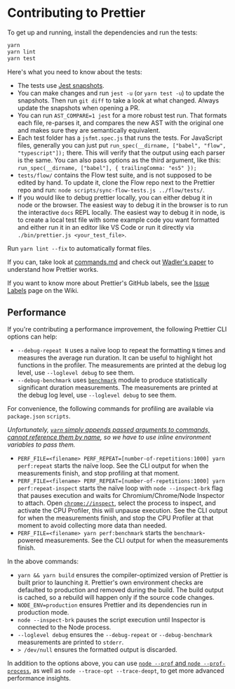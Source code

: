 # Contributing to Prettier

To get up and running, install the dependencies and run the tests:

```bash
yarn
yarn lint
yarn test
```

Here's what you need to know about the tests:

- The tests use [Jest snapshots](https://facebook.github.io/jest/docs/en/snapshot-testing.html).
- You can make changes and run `jest -u` (or `yarn test -u`) to update the snapshots. Then run `git diff` to take a look at what changed. Always update the snapshots when opening a PR.
- You can run `AST_COMPARE=1 jest` for a more robust test run. That formats each file, re-parses it, and compares the new AST with the original one and makes sure they are semantically equivalent.
- Each test folder has a `jsfmt.spec.js` that runs the tests. For JavaScript files, generally you can just put `run_spec(__dirname, ["babel", "flow", "typescript"]);` there. This will verify that the output using each parser is the same. You can also pass options as the third argument, like this: `run_spec(__dirname, ["babel"], { trailingComma: "es5" });`
- `tests/flow/` contains the Flow test suite, and is not supposed to be edited by hand. To update it, clone the Flow repo next to the Prettier repo and run: `node scripts/sync-flow-tests.js ../flow/tests/`.
- If you would like to debug prettier locally, you can either debug it in node or the browser. The easiest way to debug it in the browser is to run the interactive `docs` REPL locally. The easiest way to debug it in node, is to create a local test file with some example code you want formatted and either run it in an editor like VS Code or run it directly via `./bin/prettier.js <your_test_file>`.

Run `yarn lint --fix` to automatically format files.

If you can, take look at [commands.md](commands.md) and check out [Wadler's paper](http://homepages.inf.ed.ac.uk/wadler/papers/prettier/prettier.pdf) to understand how Prettier works.

If you want to know more about Prettier's GitHub labels, see the [Issue Labels](https://github.com/prettier/prettier/wiki/Issue-Labels) page on the Wiki.

## Performance

If you're contributing a performance improvement, the following Prettier CLI options can help:

- `--debug-repeat N` uses a naïve loop to repeat the formatting `N` times and measures the average run duration. It can be useful to highlight hot functions in the profiler. The measurements are printed at the debug log level, use `--loglevel debug` to see them.
- `--debug-benchmark` uses [`benchmark`](https://npm.im/benchmark) module to produce statistically significant duration measurements. The measurements are printed at the debug log level, use `--loglevel debug` to see them.

For convenience, the following commands for profiling are available via `package.json` `scripts`.

_Unfortunately, [`yarn` simply appends passed arguments to commands, cannot reference them by name](https://github.com/yarnpkg/yarn/issues/5207), so we have to use inline environment variables to pass them._

- `PERF_FILE=<filename> PERF_REPEAT=[number-of-repetitions:1000] yarn perf:repeat` starts the naïve loop. See the CLI output for when the measurements finish, and stop profiling at that moment.
- `PERF_FILE=<filename> PERF_REPEAT=[number-of-repetitions:1000] yarn perf:repeat-inspect` starts the naïve loop with `node --inspect-brk` flag that pauses execution and waits for Chromium/Chrome/Node Inspector to attach. Open [`chrome://inspect`](chrome://inspect), select the process to inspect, and activate the CPU Profiler, this will unpause execution. See the CLI output for when the measurements finish, and stop the CPU Profiler at that moment to avoid collecting more data than needed.
- `PERF_FILE=<filename> yarn perf:benchmark` starts the `benchmark`-powered measurements. See the CLI output for when the measurements finish.

In the above commands:

- `yarn && yarn build` ensures the compiler-optimized version of Prettier is built prior to launching it. Prettier's own environment checks are defaulted to production and removed during the build. The build output is cached, so a rebuild will happen only if the source code changes.
- `NODE_ENV=production` ensures Prettier and its dependencies run in production mode.
- `node --inspect-brk` pauses the script execution until Inspector is connected to the Node process.
- `--loglevel debug` ensures the `--debug-repeat` or `--debug-benchmark` measurements are printed to `stderr`.
- `> /dev/null` ensures the formatted output is discarded.

In addition to the options above, you can use [`node --prof` and `node --prof-process`](https://nodejs.org/en/docs/guides/simple-profiling/), as well as `node --trace-opt --trace-deopt`, to get more advanced performance insights.
